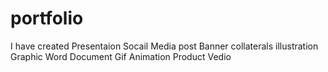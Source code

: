 # portfolio
I have created Presentaion
Socail Media post 
Banner
collaterals
illustration Graphic
Word Document
Gif Animation
Product Vedio
